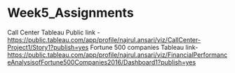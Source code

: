 




# Week5_Assignments
Call Center Tableau Public link - https://public.tableau.com/app/profile/najrul.ansari/viz/CallCenter-Project1/Story1?publish=yes
Fortune 500 companies Tableau link- https://public.tableau.com/app/profile/najrul.ansari/viz/FinancialPerformanceAnalysisofFortune500Companies2016/Dashboard1?publish=yes
